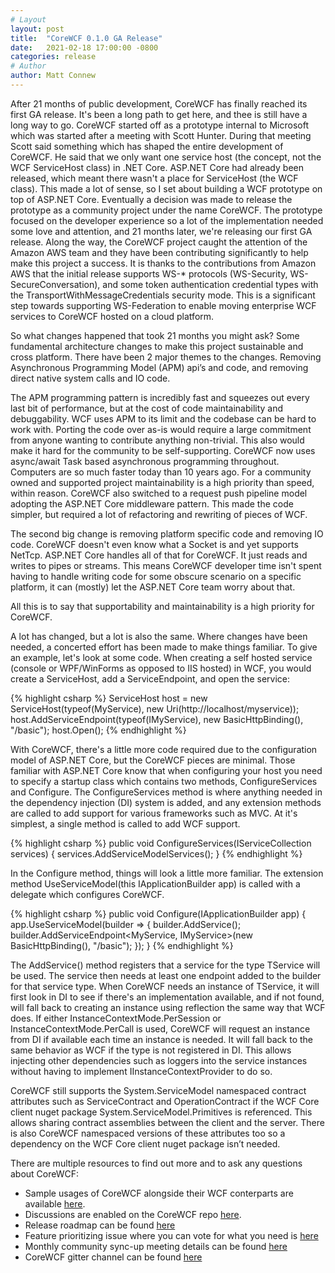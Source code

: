 ```yaml
---
# Layout
layout: post
title:  "CoreWCF 0.1.0 GA Release"
date:   2021-02-18 17:00:00 -0800
categories: release
# Author
author: Matt Connew
---
```

After 21 months of public development, CoreWCF has finally reached its first GA release. It's been a long path to get here, and thee is still have a long way to go. CoreWCF started off as a prototype internal to Microsoft which was started after a meeting with Scott Hunter. During that meeting Scott said something which has shaped the entire development of CoreWCF. He said that we only want one service host (the concept, not the WCF ServiceHost class) in .NET Core. ASP.NET Core had already been released, which meant there wasn't a place for ServiceHost (the WCF class). This made a lot of sense, so I set about building a WCF prototype on top of ASP.NET Core. Eventually a decision was made to release the prototype as a community project under the name CoreWCF. The prototype focused on the developer experience so a lot of the implementation needed some love and attention, and 21 months later, we're releasing our first GA release. Along the way, the CoreWCF project caught the attention of the Amazon AWS team and they have been contributing significantly to help make this project a success. It is thanks to the contributions from Amazon AWS that the initial release supports WS-* protocols (WS-Security, WS-SecureConversation), and some token authentication credential types with the TransportWithMessageCredentials security mode. This is a significant step towards supporting WS-Federation to enable moving enterprise WCF services to CoreWCF hosted on a cloud platform.  


So what changes happened that took 21 months you might ask? Some fundamental architecture changes to make this project sustainable and cross platform. There have been 2 major themes to the changes. Removing Asynchronous Programming Model (APM) api’s and code, and removing direct native system calls and IO code. 


The APM programming pattern is incredibly fast and squeezes out every last bit of performance, but at the cost of code maintainability and debuggability. WCF uses APM to its limit and the codebase can be hard to work with. Porting the code over as-is would require a large commitment from anyone wanting to contribute anything non-trivial. This also would make it hard for the community to be self-supporting. CoreWCF now uses async/await Task based asynchronous programming throughout. Computers are so much faster today than 10 years ago. For a community owned and supported project maintainability is a high priority than speed, within reason. CoreWCF also switched to a request push pipeline model adopting the ASP.NET Core middleware pattern. This made the code simpler, but required a lot of refactoring and rewriting of pieces of WCF.


The second big change is removing platform specific code and removing IO code. CoreWCF doesn't even know what a Socket is and yet supports NetTcp. ASP.NET Core handles all of that for CoreWCF. It just reads and writes to pipes or streams. This means CoreWCF developer time isn't spent having to handle writing code for some obscure scenario on a specific platform, it can (mostly) let the ASP.NET Core team worry about that.


All this is to say that supportability and maintainability is a high priority for CoreWCF.


A lot has changed, but a lot is also the same. Where changes have been needed, a concerted effort has been made to make things familiar. To give an example, let's look at some code. When creating a self hosted service (console or WPF/WinForms as opposed to IIS hosted) in WCF, you would create a ServiceHost, add a ServiceEndpoint, and open the service:

{% highlight csharp %}
ServiceHost host = new ServiceHost(typeof(MyService), new Uri(http://localhost/myservice));
host.AddServiceEndpoint(typeof(IMyService), new BasicHttpBinding(), "/basic");
host.Open();
{% endhighlight %}


With CoreWCF, there's a little more code required due to the configuration model of ASP.NET Core, but the CoreWCF pieces are minimal. Those familiar with ASP.NET Core know that when configuring your host you need to specify a startup class which contains two methods, ConfigureServices and Configure. The ConfigureServices method is where anything needed in the dependency injection (DI) system is added, and any extension methods are called to add support for various frameworks such as MVC. At it's simplest, a single method is called to add WCF support.

{% highlight csharp %}
public void ConfigureServices(IServiceCollection services)
{
    services.AddServiceModelServices();
}
{% endhighlight %}
                

In the Configure method, things will look a little more familiar. The extension method UseServiceModel(this IApplicationBuilder app) is called with a delegate which configures CoreWCF.

{% highlight csharp %}
public void Configure(IApplicationBuilder app)
{
    app.UseServiceModel(builder =>
    {
        builder.AddService<MyService>();
        builder.AddServiceEndpoint<MyService, IMyService>(new BasicHttpBinding(), "/basic");
    });
}
{% endhighlight %}


The AddService<TService>() method registers that a service for the type TService will be used. The service then needs at least one endpoint added to the builder for that service type. When CoreWCF needs an instance of TService, it will first look in DI to see if there's an implementation available, and if not found, will fall back to creating an instance using reflection the same way that WCF does. If either InstanceContextMode.PerSession or InstanceContextMode.PerCall is used, CoreWCF will request an instance from DI if available each time an instance is needed. It will fall back to the same behavior as WCF if the type is not registered in DI. This allows injecting other dependencies such as loggers into the service instances without having to implement IInstanceContextProvider to do so.


CoreWCF still supports the System.ServiceModel namespaced contract attributes such as ServiceContract and OperationContract if the WCF Core client nuget package System.ServiceModel.Primitives is referenced. This allows sharing contract assemblies between the client and the server. There is also CoreWCF namespaced versions of these attributes too so a dependency on the WCF Core client nuget package isn’t needed.


There are multiple resources to find out more and to ask any questions about CoreWCF:
* Sample usages of CoreWCF alongside their WCF conterparts are available [here](https://github.com/CoreWCF/CoreWCF/tree/main/src/Samples). 
* Discussions are enabled on the CoreWCF repo [here](https://github.com/CoreWCF/CoreWCF/discussions).
* Release roadmap can be found [here](https://github.com/CoreWCF/CoreWCF/blob/main/Documentation/roadmap.md)
* Feature prioritizing issue where you can vote for what you need is [here]( https://github.com/CoreWCF/CoreWCF/issues/234 )
* Monthly community sync-up meeting details can be found [here](https://github.com/CoreWCF/CoreWCF/wiki/Community-Sync-up-meetings)
* CoreWCF gitter channel can be found [here](https://gitter.im/CoreWCF/CoreWCF)